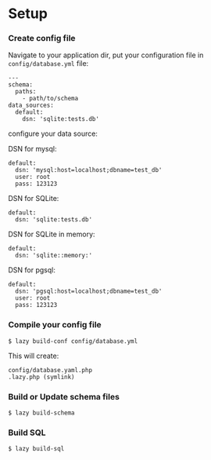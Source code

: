 Setup
======

### Create config file

Navigate to your application dir, put your configuration file in `config/database.yml` file:

    ---
    schema:
      paths:
        - path/to/schema
    data_sources:
      default:
        dsn: 'sqlite:tests.db'

configure your data source:

DSN for mysql:

    default:
      dsn: 'mysql:host=localhost;dbname=test_db'
      user: root
      pass: 123123

DSN for SQLite:

    default:
      dsn: 'sqlite:tests.db'

DSN for SQLite in memory:

    default:
      dsn: 'sqlite::memory:'

DSN for pgsql:

    default:
      dsn: 'pgsql:host=localhost;dbname=test_db'
      user: root
      pass: 123123

### Compile your config file

    $ lazy build-conf config/database.yml

This will create:

    config/database.yaml.php
    .lazy.php (symlink)


### Build or Update schema files

    $ lazy build-schema

### Build SQL

    $ lazy build-sql

